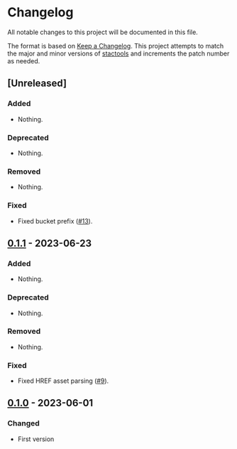 # Changelog

All notable changes to this project will be documented in this file.

The format is based on [Keep a Changelog](https://keepachangelog.com/en/1.0.0/).
This project attempts to match the major and minor versions of
[stactools](https://github.com/stac-utils/stactools) and increments the patch
number as needed.

## [Unreleased]

### Added

- Nothing.

### Deprecated

- Nothing.

### Removed

- Nothing.

### Fixed

- Fixed bucket prefix ([#13](https://github.com/stactools-packages/amazonia-1/pull/13)).

## [0.1.1] - 2023-06-23

### Added

- Nothing.

### Deprecated

- Nothing.

### Removed

- Nothing.

### Fixed

- Fixed HREF asset parsing ([#9](https://github.com/stactools-packages/amazonia-1/issues/9)).

## [0.1.0] - 2023-06-01

### Changed

- First version

[0.1.1]: <https://github.com/stactools-packages/amazonia-1/compare/v0.1.0..v0.1.1>
[0.1.0]: <https://github.com/stactools-packages/amazonia-1/releases/tag/v0.1.0>

<!-- markdownlint-disable-file MD024 -->
